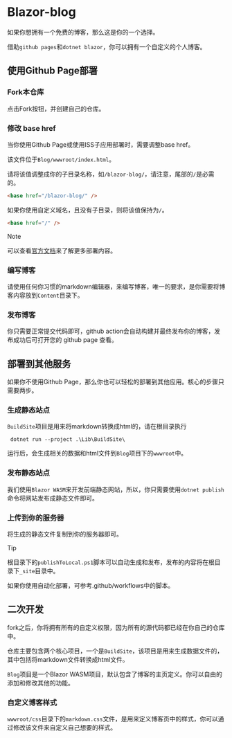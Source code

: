 # Blazor-blog

如果你想拥有一个免费的博客，那么这是你的一个选择。

借助`github pages`和`dotnet blazor`，你可以拥有一个自定义的个人博客。

## 使用Github Page部署

### Fork本仓库

点击Fork按钮，并创建自己的仓库。

### 修改 base href

当你使用Github Page或使用ISS子应用部署时，需要调整base href。

该文件位于`Blog/wwwroot/index.html`。

请将该值调整成你的子目录名称，如`/blazor-blog/`，请注意，尾部的`/`是必需的。

```html
<base href="/blazor-blog/" />
```

如果你使用自定义域名，且没有子目录，则将该值保持为`/`。

```html
<base href="/" />
```

> [!NOTE]
> 可以查看[官方文档](https://learn.microsoft.com/zh-cn/aspnet/core/blazor/host-and-deploy/?view=aspnetcore-3.1&tabs=visual-studio#configure-the-app-base-path)来了解更多部署内容。
>

### 编写博客

请使用任何你习惯的markdown编辑器，来编写博客，唯一的要求，是你需要将博客内容放到`Content`目录下。

### 发布博客

你只需要正常提交代码即可，github action会自动构建并最终发布你的博客，发布成功后可打开您的 github page 查看。

## 部署到其他服务

如果你不使用Github Page，那么你也可以轻松的部署到其他应用。核心的步骤只需要两步。

### 生成静态站点

`BuildSite`项目是用来将markdown转换成html的，请在根目录执行

```pwsh
 dotnet run --project .\Lib\BuildSite\
```

运行后，会生成相关的数据和html文件到`Blog`项目下的`wwwroot`中。

### 发布静态站点

我们使用`Blazor WASM`来开发前端静态网站，所以，你只需要使用`dotnet publish`命令将网站发布成静态文件即可。

### 上传到你的服务器

将生成的静态文件复制到你的服务器即可。

> [!TIP]
> 根目录下的`publishToLocal.ps1`脚本可以自动生成和发布，发布的内容将在根目录下`_site`目录中。
>
> 如果你使用自动化部署，可参考.github/workflows中的脚本。

## 二次开发

fork之后，你将拥有所有的自定义权限，因为所有的源代码都已经在你自己的仓库中。

仓库主要包含两个核心项目，一个是`BuildSite`，该项目是用来生成数据文件的，其中包括将markdown文件转换成html文件。

`Blog`项目是一个Blazor WASM项目，默认包含了博客的主页定义。你可以自由的添加和修改其他的功能。

### 自定义博客样式

`wwwroot/css`目录下的`markdown.css`文件，是用来定义博客页中的样式，你可以通过修改该文件来自定义自己想要的样式。
